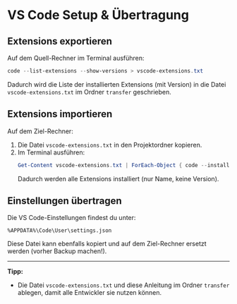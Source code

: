 # VS Code Setup & Übertragung

## Extensions exportieren

Auf dem Quell-Rechner im Terminal ausführen:
```powershell
code --list-extensions --show-versions > vscode-extensions.txt
```
Dadurch wird die Liste der installierten Extensions (mit Version) in die Datei `vscode-extensions.txt` im Ordner `transfer` geschrieben.

## Extensions importieren

Auf dem Ziel-Rechner:
1. Die Datei `vscode-extensions.txt` in den Projektordner kopieren.
2. Im Terminal ausführen:
   ```powershell
   Get-Content vscode-extensions.txt | ForEach-Object { code --install-extension $_.Split()[0] }
   ```
   Dadurch werden alle Extensions installiert (nur Name, keine Version).

## Einstellungen übertragen

Die VS Code-Einstellungen findest du unter:
```
%APPDATA%\Code\User\settings.json
```
Diese Datei kann ebenfalls kopiert und auf dem Ziel-Rechner ersetzt werden (vorher Backup machen!).

---

**Tipp:**
- Die Datei `vscode-extensions.txt` und diese Anleitung im Ordner `transfer` ablegen, damit alle Entwickler sie nutzen können.
